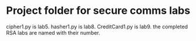 # Project folder for secure comms labs

cipher1.py is lab5. 
hasher1.py is lab8. 
CreditCard1.py is lab9. 
the completed RSA labs are named with their number. 
